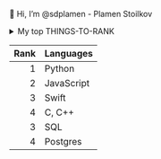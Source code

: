 👋 Hi, I’m @sdplamen - Plamen Stoilkov
<details>
<summary>My top THINGS-TO-RANK</summary>
<ul>
<li>📚 I'm currently studying programming with Python at SoftUni academy - Bulgaria and getting a degree in web-development, data analitics with Python (about halfway through).</li>
<li>👀 I’m interested in automation software and creating useful web apps.</li>
<li>🌱 I’m currently learning Javascript & QA Engineering at this academy. I've also been playing with some JavaScript on the side.</li>
<li>📫 How to reach me > sdplamen@gmail.com <</li>
</ul>
</details>

| Rank | Languages |
|-----:|-----------|
|     1| Python    |
|     2| JavaScript|
|     3| Swift     |
|     4| C, C++    |
|     3| SQL       |
|     4| Postgres  |

